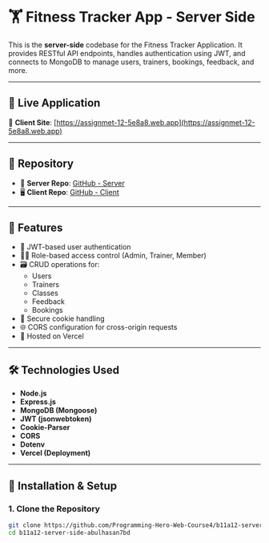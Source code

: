 # 🏋️ Fitness Tracker App - Server Side

This is the **server-side** codebase for the Fitness Tracker Application. It provides RESTful API endpoints, handles authentication using JWT, and connects to MongoDB to manage users, trainers, bookings, feedback, and more.

---

## 🚀 Live Application

🔗 **Client Site**: [https://assignmet-12-5e8a8.web.app](https://assignmet-12-5e8a8.web.app)

---

## 📁 Repository

- 🔗 **Server Repo**: [GitHub - Server](https://github.com/Programming-Hero-Web-Course4/b11a12-server-side-abulhasan7bd)
- 🖥️ **Client Repo**: [GitHub - Client](https://github.com/Programming-Hero-Web-Course4/b11a12-client-side-abulhasan7bd)

---

## 🧠 Features

- 🔐 JWT-based user authentication
- 🧑‍💼 Role-based access control (Admin, Trainer, Member)
- 🗃️ CRUD operations for:
  - Users
  - Trainers
  - Classes
  - Feedback
  - Bookings
- 🧾 Secure cookie handling
- 🌐 CORS configuration for cross-origin requests
- 🚀 Hosted on Vercel

---

## 🛠️ Technologies Used

- **Node.js**
- **Express.js**
- **MongoDB (Mongoose)**
- **JWT (jsonwebtoken)**
- **Cookie-Parser**
- **CORS**
- **Dotenv**
- **Vercel (Deployment)**

---

## 🔧 Installation & Setup

### 1. Clone the Repository

```bash
git clone https://github.com/Programming-Hero-Web-Course4/b11a12-server-side-abulhasan7bd
cd b11a12-server-side-abulhasan7bd
